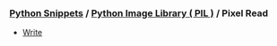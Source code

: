 ### [Python Snippets](../../README.md) / [Python Image Library ( PIL )](../README.md) / Pixel Read
- [Write](Write.md)